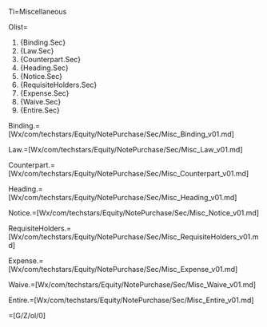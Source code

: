 Ti=Miscellaneous

Olist=<ol><li>{Binding.Sec}<li>{Law.Sec}<li>{Counterpart.Sec}<li>{Heading.Sec}<li>{Notice.Sec}<li>{RequisiteHolders.Sec}<li>{Expense.Sec}<li>{Waive.Sec}<li>{Entire.Sec}</ol>

Binding.=[Wx/com/techstars/Equity/NotePurchase/Sec/Misc_Binding_v01.md]

Law.=[Wx/com/techstars/Equity/NotePurchase/Sec/Misc_Law_v01.md]

Counterpart.=[Wx/com/techstars/Equity/NotePurchase/Sec/Misc_Counterpart_v01.md]

Heading.=[Wx/com/techstars/Equity/NotePurchase/Sec/Misc_Heading_v01.md]

Notice.=[Wx/com/techstars/Equity/NotePurchase/Sec/Misc_Notice_v01.md]

RequisiteHolders.=[Wx/com/techstars/Equity/NotePurchase/Sec/Misc_RequisiteHolders_v01.md]

Expense.=[Wx/com/techstars/Equity/NotePurchase/Sec/Misc_Expense_v01.md]

Waive.=[Wx/com/techstars/Equity/NotePurchase/Sec/Misc_Waive_v01.md]

Entire.=[Wx/com/techstars/Equity/NotePurchase/Sec/Misc_Entire_v01.md]

=[G/Z/ol/0]